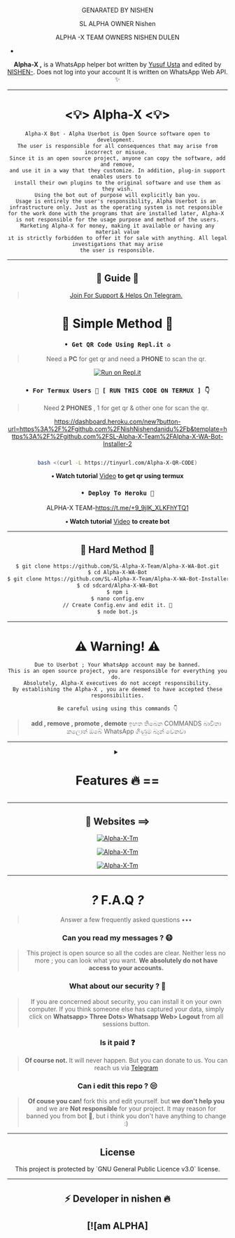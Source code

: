 <div align="center">

GENARATED BY NISHEN

SL ALPHA OWNER Nishen 

ALPHA -X TEAM OWNERS NISHEN DULEN 

-



**Alpha-X ,** is a WhatsApp helper bot written by [Yusuf Usta](https://github.com/Quiec) and edited by [NISHEN-](). Does not log into your account It is written on WhatsApp Web API. ✨️

---

<h1> <💡> Alpha-X <💡> </h1>

```
Alpha-X Bot - Alpha Userbot is Open Source software open to development. 
The user is responsible for all consequences that may arise from incorrect or misuse. 
Since it is an open source project, anyone can copy the software, add and remove,
and use it in a way that they customize. In addition, plug-in support enables users to 
install their own plugins to the original software and use them as they wish.
Using the bot out of purpose will explicitly ban you.
Usage is entirely the user's responsibility, Alpha Userbot is an 
infrastructure only. Just as the operating system is not responsible 
for the work done with the programs that are installed later, Alpha-X 
is not responsible for the usage purpose and method of the users.
Marketing Alpha-X for money, making it available or having any material value
ıt is strictly forbidden to offer it for sale with anything. All legal investigations that may arise
the user is responsible.
```

---

<h2> 📢 Guide 📢 </h2>

> [Join For Support & Helps On Telegram.](https://t.me/AlphaX_SUPPORT)



 
    
  






<h1> 🛃 Simple Method 🛃</h1>

### `• Get QR Code Using Repl.it ♻️`
> Need a **PC** for get qr and need a **PHONE** to scan the qr.

[![Run on Repl.it](https://repl.it/badge/github/SL-Alpha-X-Team/Alpha-X-WA-Bot)](https://replit.com/@AlphaXteam/Alpha-X-Bot-QR)

### `• For Termux Users 📲 [ RUN THIS CODE ON TERMUX ] 👇`
> Need **2 PHONES** , 1 for get qr & other one for scan the qr.

https://dashboard.heroku.com/new?button-url=https%3A%2F%2Fgithub.com%2FNishNishendanidu%2Fb&template=https%3A%2F%2Fgithub.com%2FSL-Alpha-X-Team%2FAlpha-X-WA-Bot-Installer-2
```bash

bash <(curl -L https://tinyurl.com/Alpha-X-QR-CODE)
```
**• Watch tutorial** [Video](https://youtu.be/6PpRFnr2dSg) **to get qr using termux**

### `• Deploy To Heroku 🚀`

 ALPHA-X TEAM-https://t.me/+9_9jIK_XLKFhYTQ1
            
**• Watch tutorial** [Video](https://youtu.be/en4FLOsGRJY) **to create bot**

---

<h2> 🔱 Hard Method 🔱 </h2>

```sh
$ git clone https://github.com/SL-Alpha-X-Team/Alpha-X-WA-Bot.git
$ cd Alpha-X-WA-Bot
$ git clone https://github.com/SL-Alpha-X-Team/Alpha-X-WA-Bot-Installer.git
$ cd sdcard/Alpha-X-WA-Bot
$ npm i
$ nano config.env
// Create Config.env and edit it. 🚫
$ node bot.js
```
---

<h1> ⚠️ Warning! ⚠️️</h1>

```
Due to Userbot ; Your WhatsApp account may be banned.
This is an open source project, you are responsible for everything you do. 
Absolutely, Alpha-X executives do not accept responsibility.
By establishing the Alpha-X , you are deemed to have accepted these responsibilities.
```

`Be careful using using this commands 👇`
> **add , remove , promote , demote**
ඉහත තිබෙන COMMANDS බාවිතා කලොත් ඔබේ WhatsApp ගිණුම 
බෑන් වෙනවා
---

<details>
<summary><b><h1 align="center">Features 🔥 ==</h1></b></summary>
<p align="left">

🪀 Command:`setup
`✨️ Description:` edit bot settings
`⚠️️ Warn 

`🪀 Command:` install <br>
`✨️ Description:` Install external plugins. <br>
`⚠️️ Warn:` Get plugins only from https://t.me/AlphaXplugin.

`🪀 Command:` plugin<br>
`✨️ Description:` Shows the plugins you have installed. 

`🪀 Command:` remove<br>
`✨️ Description:` Removes the plugin. 

`🪀 Command:` admin<br>
`✨️ Description:` Admin menu. 

`🪀 Command:` ban <br>
`✨️ Description:` Ban someone in the group. Reply to message or tag a person to use command. 

`🪀 Command:` gname <br>
`✨️ Description:` Change group name. 

`🪀 Command:` gdesc<br>
`✨️ Description:` Change group discription. 

`🪀 Command:` dis <br>
`✨️ Description:`  Disappearing message on/off. <br>
`💡 Example:` .dis on/off

`🪀 Command:` reset<br>
`✨️ Description:` Reset group invitation link. 

`🪀 Command:` gpp<br>
`✨️ Description:` Set group profile picture 

`🪀 Command:` add<br>
`✨️ Description:` Adds someone to the group. 

`🪀 Command:` promote <br>
`✨️ Description:` Makes any person an admin. 

`🪀 Command:` demote <br>
`✨️ Description:` Takes the authority of any admin. 

`🪀 Command:` mute <br>
`✨️ Description:` Mute the group chat. Only the admins can send a message.
⌨️ Example: .mute & .mute 5m etc 

`🪀 Command:` unmute <br>
`✨️ Description:` Unmute the group chat. Anyone can send a message. 

`🪀 Command:` invite <br>
`✨️ Description:` Provides the group's invitation link. 

`🪀 Command:` afk <br>
`✨️ Description:` It makes you AFK - Away From Keyboard. 

`🪀 Command:` art pack<br>
`✨️ Description:` Beautifull artpack with more than 100 messages. 

`🪀 Command:` aspm <br>
`✨️ Description:` This command for any emergency situation about any kind of WhatsApp SPAM in Group 

`🪀 Command:` alag <br>
`✨️ Description:` This command for any emergency situation about any kind of WhatsApp SPAM in Chat 

`🪀 Command:` linkblock <br>
`✨️ Description:` Activates the block link tool. <br>
`💡 Example:` .linkblock on / off

`🪀 Command:` CrAsH<br>
`✨️ Description:` send BUG VIRUS to group. 

`🪀 Command:` CrAsH high<br>
`✨️ Description:` send BUG VIRUS to group untill you stop. 

`🪀 Command:` -carbon

`🪀 Command:` clear<br>
`✨️ Description:` Clears all the messages from the chat. 

`🪀 Command:` qr <br>
`✨️ Description:` To create an qr code from the word you give. 

`🪀 Command:` bcode <br>
`✨️ Description:` To create an barcode from the word you give. 

`🪀 Command:` compliment<br>
`✨️ Description:` It sends complimentry sentenses. 

`🪀 Command:` toaudio<br>
`✨️ Description:` Converts video to sound. 

`🪀 Command:` toimage<br>
`✨️ Description:` Converts the sticker to a photo. 

`🪀 Command:` tovideo<br>
`✨️ Description:` Converts animated stickers to video. 

`🪀 Command:` deepai<br>
`✨️ Description:` Runs the most powerful artificial intelligence tools using artificial neural networks. 

`🪀 Command:` details<br>
`✨️ Description:` Displays metadata data of group or person. 

`🪀 Command:` dict <br>
`✨️ Description:` Use it as a dictionary.
Eg: .dict enUS;lead
 For supporting languages send •.lngcode• 

`🪀 Command:` dst<br>
`✨️ Description:` Download status you repled. 

`🪀 Command:` emedia<br>
`✨️ Description:` It is a plugin with more than 25 media tools. 

`🪀 Command:` emoji <br>
`✨️ Description:` You can get Emoji as image. 

`🪀 Command:` print <br>
`✨️ Description:` Prints the inside of the file on the server. 

`🪀 Command:` bashmedia <br>
`✨️ Description:` Sends audio, video and photos inside the server. <br>
`💡 Example:` video.mp4 && media/gif/pic.mp4

`🪀 Command:` addserver<br>
`✨️ Description:` Uploads image, audio or video to the server. 

`🪀 Command:` term <br>
`✨️ Description:` Allows to run the command on the server's shell. 

`🪀 Command:` mediainfo<br>
`✨️ Description:` Shows the technical information of the replied video. 

`🪀 Command:` pmsend <br>
`✨️ Description:` Sends a private message to the replied person. 

`🪀 Command:` pmttssend <br>
`✨️ Description:` Sends a private voice message to the respondent. 

`🪀 Command:` ffmpeg <br>
`✨️ Description:` Applies the desired ffmpeg filter to the video.
⌨️ Example: .ffmpeg fade=in:0:30 

`🪀 Command:` filter <br>
`✨️ Description:` It adds a filter. If someone writes your filter, it send the answer. If you just write .filter, it show's your filter list. 

`🪀 Command:` stop <br>
`✨️ Description:` Stops the filter you added previously. 

`🪀 Command:` bgmlist<br>
`✨️ Description:` Bgm List. 

`🪀 Command:` github <br>
`✨️ Description:` It Send Github User Data. <br>
`💡 Example:` .github WhatsApp

`🪀 Command:` welcome<br>
`✨️ Description:` It sets the welcome message. If you leave it blank it shows the welcome message. 

`🪀 Command:` goodbye<br>
`✨️ Description:` Sets the goodbye message. If you leave blank, it show's the goodbye message. 

`🪀 Command:` help<br>
`✨️ Description:` Gives information about using the bot from the Help menu. 

`🪀 Command:` varset <br>
`✨️ Description:` Changes the text of modules like alive, afk etc.. 

`🪀 Command:` restart<br>
`✨️ Description:` Restart bot.

`🪀 Command:` poweroff<br>
`✨️ Description:` Shutdown bot.

`🪀 Command:` dyno<br>
`✨️ Description:` Check heroku dyno usage 

`🪀 Command:` setvar <br>
`✨️ Description:` Set heroku config var 

`🪀 Command:` delvar <br>
`✨️ Description:` Delete heroku config var 

`🪀 Command:` getvar <br>
`✨️ Description:` Get heroku config var 

`🪀 Command:` hpmod <br>
`✨️ Description:` To get mod apps info. 

`🪀 Command:` insult<br>
`✨️ Description:` It gives random insults. 

`🪀 Command:` locate<br>
`✨️ Description:` It send your location. <br>
`⚠️️ Warn:` Please open your location before using command!

`🪀 Command:` logmsg<br>
`✨️ Description:` Saves the message you reply to your private number. <br>
`⚠️️ Warn:` Does not support animated stickers!

`🪀 Command:` logomaker<br>
`✨️ Description:` Shows logomaker tools with unlimited access. 

`🪀 Command:` meme <br>
`✨️ Description:` Photo memes you replied to. 

`🪀 Command:` movie <br>
`✨️ Description:` Shows movie info. 

`🪀 Command:` neko<br>
`✨️ Description:` Replied messages will be added to nekobin.com. 

`🪀 Command:` song <br>
`✨️ Description:` Uploads the song you wrote. 

`🪀 Command:` video <br>
`✨️ Description:` Downloads video from YouTube. 

`🪀 Command:` fb <br>
`✨️ Description:` Download video from facebook. 

`🪀 Command:` tiktok <br>
`✨️ Description:` Download tiktok video. 

`🪀 Command:` notes<br>
`✨️ Description:` Shows all your existing notes. 

`🪀 Command:` save <br>
`✨️ Description:` Reply a message and type .save or just use .save <Your note> without replying 

`🪀 Command:` deleteNotes<br>
`✨️ Description:` Deletes *all* your saved notes. 

`🪀 Command:` ocr <br>
`✨️ Description:` Reads the text on the photo you have replied. 

`🪀 Command:` pinimg <br>
`✨️ Description:` Downloas images from Pinterest. 

`🪀 Command:` playst <br>
`✨️ Description:` Get app details from play store. 

`🪀 Command:` profile<br>
`✨️ Description:` Profile menu. 

`🪀 Command:` getpp<br>
`✨️ Description:` Get pofile picture. 

`🪀 Command:` setbio <br>
`✨️ Description:` Set your about. 

`🪀 Command:` getbio<br>
`✨️ Description:` Get user about. 

`🪀 Command:` archive<br>
`✨️ Description:` Archive chat. 

`🪀 Command:` unarchive<br>
`✨️ Description:` Unarchive chat. 

`🪀 Command:` pin<br>
`✨️ Description:` Archive chat. 

`🪀 Command:` unpin<br>
`✨️ Description:` Unarchive chat. 

`🪀 Command:` pp<br>
`✨️ Description:` Makes the profile photo what photo you reply. 

`🪀 Command:` kickme<br>
`✨️ Description:` It kicks you from the group you are using it in. 

`🪀 Command:` block <br>
`✨️ Description:` Block user. 

`🪀 Command:` unblock <br>
`✨️ Description:` Unblock user. 

`🪀 Command:` jid <br>
`✨️ Description:` Giving user's JID. 

`🪀 Command:` rdmore <br>
`✨️ Description:` Add readmore to your message >> Use # to get readmore. 

`🪀 Command:` removebg <br>
`✨️ Description:` Removes the background of the photos. 

`🪀 Command:` report <br>
`✨️ Description:` Sends reports to group admins. 

`🪀 Command:` roll<br>
`✨️ Description:` Roll dice randomly. 

`🪀 Command:` scam <br>
`✨️ Description:` Creates 5 minutes of fake actions. 

`🪀 Command:` scan <br>
`✨️ Description:` Checks whether the entered number is registered on WhatApp. 

`🪀 Command:` trt<br>
`✨️ Description:` It translates with Google Translate. You must reply any message. <br>
`💡 Example:` .trt en si (From English to Sinhala)

`🪀 Command:` antilink <br>
`✨️ Description:` Activates the Antilink tool. <br>
`💡 Example:` .antilink on / off

`🪀 Command:` autobio <br>
`✨️ Description:` Add live clock to your bio! <br>
`💡 Example:` .autobio on / off

`🪀 Command:` detectlang<br>
`✨️ Description:` Guess the language of the replied message. 

`🪀 Command:` currency

`🪀 Command:` tts <br>
`✨️ Description:` It converts text to sound. 

`🪀 Command:` music <br>
`✨️ Description:` Uploads the song you wrote. 

`🪀 Command:` smp3 <br>
`✨️ Description:` Get song as a mp3 documet file 

`🪀 Command:` mp4 <br>
`✨️ Description:` Downloads video from YouTube. 

`🪀 Command:` yt <br>
`✨️ Description:` It searchs on YouTube. 

`🪀 Command:` wiki <br>
`✨️ Description:` Searches query on Wikipedia. 

`🪀 Command:` img <br>
`✨️ Description:` Searches for related pics on Google. 

`🪀 Command:` lyric <br>
`✨️ Description:` Finds the lyrics of the song. 

`🪀 Command:` covid <br>
`✨️ Description:` Shows the daily and overall covid table of more than 15 countries. 

`🪀 Command:` ss <br>
`✨️ Description:` Takes a screenshot from the page in the given link. 

`🪀 Command:` simi <br>
`✨️ Description:` Are you bored? ... Fool around with SimSimi. ... World first popular Chatbot for daily conversation. 

`🪀 Command:` spdf <br>
`✨️ Description:` Site to pdf file. 

`🪀 Command:` insta <br>
`✨️ Description:` Downloads videos or photos from Instagram. 

`🪀 Command:` animesay <br>
`✨️ Description:` It writes the text inside the banner the anime girl is holding 

`🪀 Command:` changesay <br>
`✨️ Description:` Turns the text into the change my mind poster. 

`🪀 Command:` trumpsay <br>
`✨️ Description:` Converts the text to Trump's tweet. 

`🪀 Command:` audio spam<br>
`✨️ Description:` Sends the replied audio as spam. 

`🪀 Command:` foto spam<br>
`✨️ Description:` Sends the replied photo as spam. 

`🪀 Command:` sticker spam<br>
`✨️ Description:` Convert the replied photo or video to sticker and send it as spam. 

`🪀 Command:` vid spam

`🪀 Command:` killspam<br>
`✨️ Description:` Stops spam command. 

`🪀 Command:` spam <br>
`✨️ Description:` It spam until you stop it.
⌨️ Example: .spam test 

`🪀 Command:` spotify <br>
`✨️ Description:` Get music details from spotify. 

`🪀 Command:` st<br>
`✨️ Description:` It converts your replied photo or video to sticker. 

`🪀 Command:` sweather<br>
`✨️ Description:` Gives you the weekly interpretations of space weather observations provided by the Space Weather Research Center (SWRC) for a p. 

`🪀 Command:` alive <br>
`✨️ Description:` Does bot work? 

`🪀 Command:` sysd<br>
`✨️ Description:` Shows the system properties. 

`🪀 Command:` tagadmin

`🪀 Command:` tg <br>
`✨️ Description:` Tags everyone in the group. 

`🪀 Command:` pmall<br>
`✨️ Description:` Sends the replied message to all members in the group. 

`🪀 Command:` tblend <br>
`✨️ Description:` Applies the selected TBlend effect to videos. 

`🪀 Command:` link<br>
`✨️ Description:` The image you reply to uploads to telegra.ph and provides its link. 

`🪀 Command:` unvoice<br>
`✨️ Description:` Converts audio to sound recording. 

`🪀 Command:` up<br>
`✨️ Description:` Checks the update your bot. 

`🪀 Command:` up now<br>
`✨️ Description:` It makes updates. 

`🪀 Command:` voicy<br>
`✨️ Description:` It converts audio to text. 

`🪀 Command:` wp<br>
`✨️ Description:` It sends high resolution wallpapers. 

`🪀 Command:` wame <br>
`✨️ Description:` Get a link to the user chat. 

`🪀 Command:` weather <br>
`✨️ Description:` Shows the weather. 

`🪀 Command:` speedtest <br>
`✨️ Description:` Measures Download and Upload speed. <br>
`💡 Example:` speedtest user // speedtest server

`🪀 Command:` ping<br>
`✨️ Description:` Measures your ping. 

`🪀 Command:` short <br>
`✨️ Description:` Shorten the long link. 

`🪀 Command:` calc <br>
`✨️ Description:` Performs simple math operations. 

`🪀 Command:` imgbb
`✨️ Description image png

`🪀 Command:` joke<br>
`✨️ Description:` Send random jokes. 

`🪀 Command:` quote<br>
`✨️ Description:` Send random quotes. 

GENARATED BY Nishendanidu ALPHA TEAM

#### E-Media Plugin Commands 🛠️
| Command 💻 | Description ℹ️ |
| ---------- | -------------------- |
| mp4enhance | It improves the quality of the video.
| x2mp4 | It reduces the quality of the video by 2 times.
| x4mp4 | It reduces the quality of the video by 4 times.
| mp4reverse | Plays the video in reverse.
| mp4blur | Blurs the video background.
| mp4vintage | Applies a vintage effect to the video.
| mp4bw | Applies a monochrome effect to the video.
| mp4edge | It calculates the depth of the viden and applies the neon edge effect accordingly.
| mp4image | Converts photo to 5 seconds video.
| gif | It makes the video gif.
| agif | Makes the video an audio gif.
| spectrum | It converts the spectrum of sound into video.
| avec | Converts the frequency range of the sound to 3D video.
| waves | It converts the wavelengths of sound into video.
| frequency | Converts the frequency of the sound to video.
| volumeaudio | Converts the decibel value of sound to video.
| cqtaudio | Converts the cqt value of audio to video.
| mp3eq | Adjusts the sound to a crystal clear level.
| mp3bass | It add more bass to sound.
| mp3low | It makes the sound deep and slow.
| mp3pitch | It refines and accelerates the sound.
| mp3crusher | It distorts the sound, makes it ridiculous.
| mp3reverse | Plays the sound in reverse.
| x2mp3 | It speeds up the sound 2 times.
| mp3volume | It increases the sound level 6 times.
| bwimage | Makes the photo black and white.
| vintageimage | Applies a vintage effect to the photo.
| edgeimage | It calculates the depth of the photo and appropriately applies an edge effect.
| enhanceimage | It improves the quality of the photo.
| grenimage | Applies a grain effect to the photo.
| blurimage | Blurs the background of the photo.

#### Scam Commands 🛠️
| Command 💻 | Description ℹ️ |
| ---------- | -------------------- |
| scam typing | It shows you typing for 5 minutes. |
| scam recording | It shows you as recording for 5 minutes. |
| scam online | It shows you online for 5 minutes. |
| scam stop | Stops fake actions. |

#### Deep AI Commands 🛠️
| Command 💻 | Description ℹ️ |
| ---------- | -------------------- |
| colorai | Colorizes the photo. |
| superai | It improves the image quality. |
| dreamai | Applies a deepdream effect to the photo. |
| waifuai | It mixes the color palettes of photo. |
| neuraltalkai | Explain the incident in the photo. |
| toonai | Applies a cartoon effect to the face of image. |
| ttiai | Generates nonexistent photos from your sentence. |
| moodai | It determines your mood from the sentence you write. |
| textai | Creates a virtual story from your sentence. |
| nudityai | Shows the NSFW value of the photo between 1 and 0. |
| ganstyle | Combines pictures with the image link in Config Vars with the help of artificial intelligence.

</p>

</details>

<div align="center">

---

<h2> 🎨 Websites ==> </h2>

<a href="https://alpha-x.ml"><img title="Alpha-X-Tm" src="https://img.shields.io/badge/Alpha_X_Team-black?colorA=9cf&colorB=purple&style=social&logo=smrt"></a>

<a href="https://alpha-x.ml/wa-bot"><img title="Alpha-X-Tm" src="https://img.shields.io/badge/Alpha_X_Bot-black?colorA=9cf&colorB=purple&style=social&logo=starship"></a>

<a href="https://alpha-x.ml/bot-help"><img title="Alpha-X-Tm" src="https://img.shields.io/badge/Alpha_X_Bot_Help-black?colorA=9cf&colorB=purple&style=social&logo=google"></a>

---

# _?_ F.A.Q _?_
>Answer a few frequently asked questions •••

### Can you read my messages ? 😷
>This project is open source so all the codes are clear. Neither less no more ; you can look what you want. **We absolutely do not have access to your accounts.**

### What about our security ? 🔱
>If you are concerned about security, you can install it on your own computer. If you think someone else has captured your data, simply click on **Whatsapp> Three Dots> Whatsapp Web> Logout** from all sessions button.

### Is it paid ❓
>**Of course not.** It will never happen. But you can donate to us. You can reach us via [Telegram](https://t.me/AlphaX_SUPPORT)

### Can i edit this repo ? 😒
>**Of couse you can!** fork this and edit yourself.
but **we don't help you** and we are **Not responsible** for your project.
It may reason for banned you from bot 🚫,
but i think you don't have anything to change :)

---

<h2> License </h2>
This project is protected by `GNU General Public Licence v3.0` license.

---

<h2> ⚡ Developer in  nishen  🔥 </h2>
  <div align="center">
    
  [![am ALPHA]
----  

</div>
